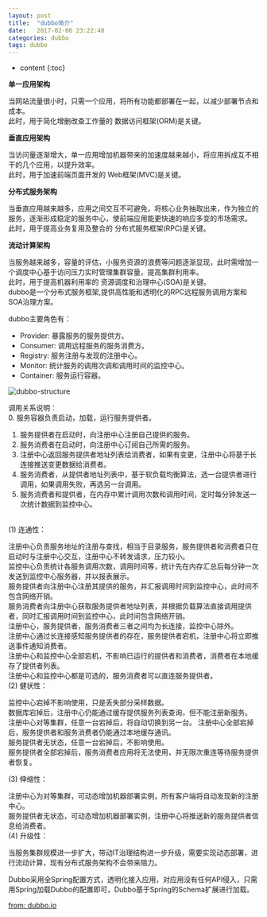 ```yaml
---
layout: post
title:  "dubbo简介"
date:   2017-02-06 23:22:48
categories: dubbo
tags: dubbo  
---
```


* content
{:toc}

**单一应用架构**

当网站流量很小时，只需一个应用，将所有功能都部署在一起，以减少部署节点和成本。  
此时，用于简化增删改查工作量的 数据访问框架(ORM)是关键。  





**垂直应用架构​**

当访问量逐渐增大，单一应用增加机器带来的加速度越来越小，将应用拆成互不相干的几个应用，以提升效率。  
此时，用于加速前端页面开发的 Web框架(MVC)是关键。  

​**分布式服务架构**  

​当垂直应用越来越多，应用之间交互不可避免，将核心业务抽取出来，作为独立的服务，逐渐形成稳定的服务中心，使前端应用能更快速的响应多变的市场需求。   
此时，用于提高业务复用及整合的 分布式服务框架(RPC)是关键。  

​**流动计算架构**  

​当服务越来越多，容量的评估，小服务资源的浪费等问题逐渐显现，此时需增加一个调度中心基于访问压力实时管理集群容量，提高集群利用率。    
此时，用于提高机器利用率的 资源调度和治理中心(SOA)是关键。  
​
dubbo是一个分布式服务框架,提供高性能和透明化的RPC远程服务调用方案和SOA治理方案。  


dubbo主要角色有：

* Provider:  暴露服务的服务提供方。  
* Consumer:  调用远程服务的服务消费方。  
* Registry:  服务注册与发现的注册中心。  
* Monitor:   统计服务的调用次调和调用时间的监控中心。  
* Container: 服务运行容器。  

​![dubbo-structure]({{"/css/pics/dubbo-structure.png"}})  

调用关系说明：​​  
0. 服务容器负责启动，加载，运行服务提供者。  
1. 服务提供者在启动时，向注册中心注册自己提供的服务。  
2. 服务消费者在启动时，向注册中心订阅自己所需的服务。  
3. 注册中心返回服务提供者地址列表给消费者，如果有变更，注册中心将基于长连接推送变更数据给消费者。  
4. 服务消费者，从提供者地址列表中，基于软负载均衡算法，选一台提供者进行调用，如果调用失败，再选另一台调用。  
5. 服务消费者和提供者，在内存中累计调用次数和调用时间，定时每分钟发送一次统计数据到监控中心。  
​   
  

(1) 连通性：

注册中心负责服务地址的注册与查找，相当于目录服务，服务提供者和消费者只在启动时与注册中心交互，注册中心不转发请求，压力较小。  
监控中心负责统计各服务调用次数，调用时间等，统计先在内存汇总后每分钟一次发送到监控中心服务器，并以报表展示。  
服务提供者向注册中心注册其提供的服务，并汇报调用时间到监控中心，此时间不包含网络开销。  
服务消费者向注册中心获取服务提供者地址列表，并根据负载算法直接调用提供者，同时汇报调用时间到监控中心，此时间包含网络开销。  
注册中心，服务提供者，服务消费者三者之间均为长连接，监控中心除外。  
注册中心通过长连接感知服务提供者的存在，服务提供者宕机，注册中心将立即推送事件通知消费者。  
注册中心和监控中心全部宕机，不影响已运行的提供者和消费者，消费者在本地缓存了提供者列表。  
注册中心和监控中心都是可选的，服务消费者可以直连服务提供者。  
​
(2) 健状性：

监控中心宕掉不影响使用，只是丢失部分采样数据。  
数据库宕掉后，注册中心仍能通过缓存提供服务列表查询，但不能注册新服务。  
注册中心对等集群，任意一台宕掉后，将自动切换到另一台。  注册中心全部宕掉后，服务提供者和服务消费者仍能通过本地缓存通讯。  
服务提供者无状态，任意一台宕掉后，不影响使用。  
服务提供者全部宕掉后，服务消费者应用将无法使用，并无限次重连等待服务提供者恢复。 

(3) 伸缩性：

注册中心为对等集群，可动态增加机器部署实例，所有客户端将自动发现新的注册中心。  
服务提供者无状态，可动态增加机器部署实例，注册中心将推送新的服务提供者信息给消费者。  
​
(4) 升级性：

当服务集群规模进一步扩大，带动IT治理结构进一步升级，需要实现动态部署，进行流动计算，现有分布式服务架构不会带来阻力。  

Dubbo采用全Spring配置方式，透明化接入应用，对应用没有任何API侵入，只需用Spring加载Dubbo的配置即可，Dubbo基于Spring的Schema扩展进行加载。

[from: dubbo.io](http://dubbo.io/)  
